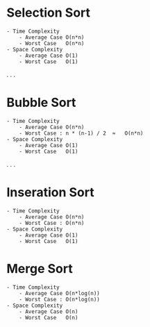 # Selection Sort 
    - Time Complexity
        - Average Case O(n*n)
        - Worst Case   O(n*n)
    - Space Complexity 
        - Average Case O(1)
        - Worst Case   O(1)
.
.
.

# Bubble Sort 
    - Time Complexity
        - Average Case O(n*n)
        - Worst Case : n * (n-1) / 2  ≈   O(n*n)
    - Space Complexity 
        - Average Case O(1)
        - Worst Case   O(1)
.
.
.

# Inseration Sort 
    - Time Complexity
        - Average Case O(n*n)
        - Worst Case : O(n*n)
    - Space Complexity 
        - Average Case O(1)
        - Worst Case   O(1)

# Merge Sort 
    - Time Complexity
        - Average Case O(n*log(n))
        - Worst Case : O(n*log(n))
    - Space Complexity 
        - Average Case O(n)
        - Worst Case   O(n)
